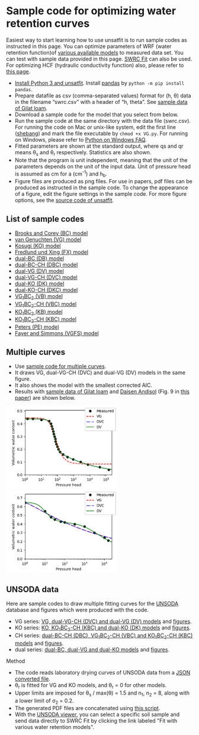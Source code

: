 # Sample code for optimizing water retention curves

Easiest way to start learning how to use unsatfit is to run sample codes as instructed in this page. You can optimize parameters of WRF (water retention function)of [various available models](model.md) to measured data set. You can test with sample data provided in this page. [SWRC Fit](https://seki.webmasters.gr.jp/swrc/) can also be used. For optimizing HCF (hydraulic conductivity function) also, please refer to [this page](code-hcc.md).

- [Install Python 3 and unsatfit](install.md). Install [pandas](https://pypi.org/project/pandas/) by `python -m pip install pandas`.
- Prepare datafile as csv (comma-separated values) format for (h, &theta;) data in the filename “swrc.csv” with a header of “h, theta”. See [sample data of Gilat loam](https://raw.githubusercontent.com/sekika/unsatfit/refs/heads/main/docs/sample/gilat/swrc.csv).
- Download a sample code for the model that you select from below.
- Run the sample code at the same directory with the data file (swrc.csv). For running the code on Mac or unix-like system, edit the first line ([shebang](https://en.wikipedia.org/wiki/Shebang_(Unix))) and mark the file executable by <code>chmod +x VG.py</code>. For running on Windows, please refer to [Python on Windows FAQ](https://docs.python.org/3/faq/windows.html).
- Fitted parameters are shown at the standard output, where qs and qr means &theta;<sub>s</sub> and &theta;<sub>r</sub> respectively. Statistics are also shown.
- Note that the program is unit independent, meaning that the unit of the parameters depends on the unit of the input data. Unit of pressure head is assumed as cm for a (cm<sup>-1</sup>) and h<sub>b</sub>.
- Figure files are produced as png files. For use in papers, pdf files can be produced as instructed in the sample code. To change the appearance of a figure, edit the figure settings in the sample code. For more figure options, see the [source code of unsatfit](https://github.com/sekika/unsatfit/blob/main/unsatfit/_init_fig.py).

## List of sample codes
- [Brooks and Corey (BC) model](https://github.com/sekika/unsatfit/blob/main/docs/sample-wrc/BC.py)
- [van Genuchten (VG) model](https://github.com/sekika/unsatfit/blob/main/docs/sample-wrc/VG.py)
- [Kosugi (KO) model](https://github.com/sekika/unsatfit/blob/main/docs/sample-wrc/KO.py)
- [Fredlund und Xing (FX) model](https://github.com/sekika/unsatfit/blob/main/docs/sample-wrc/FX.py)
- [dual-BC (DB) model](https://github.com/sekika/unsatfit/blob/main/docs/sample-wrc/DB.py)
- [dual-BC-CH (DBC) model](https://github.com/sekika/unsatfit/blob/main/docs/sample-wrc/DBC.py)
- [dual-VG (DV) model](https://github.com/sekika/unsatfit/blob/main/docs/sample-wrc/DV.py)
- [dual-VG-CH (DVC) model](https://github.com/sekika/unsatfit/blob/main/docs/sample-wrc/DVC.py)
- [dual-KO (DK) model](https://github.com/sekika/unsatfit/blob/main/docs/sample-wrc/DK.py)
- [dual-KO-CH (DKC) model](https://github.com/sekika/unsatfit/blob/main/docs/sample-wrc/DKC.py)
- [VG<sub>1</sub>BC<sub>2</sub> (VB) model](https://github.com/sekika/unsatfit/blob/main/docs/sample-wrc/VB.py)
- [VG<sub>1</sub>BC<sub>2</sub>-CH (VBC) model](https://github.com/sekika/unsatfit/blob/main/docs/sample-wrc/VBC.py)
- [KO<sub>1</sub>BC<sub>2</sub> (KB) model](https://github.com/sekika/unsatfit/blob/main/docs/sample-wrc/KB.py)
- [KO<sub>1</sub>BC<sub>2</sub>-CH (KBC) model](https://github.com/sekika/unsatfit/blob/main/docs/sample-wrc/KBC.py)
- [Peters (PE) model](https://github.com/sekika/unsatfit/blob/main/docs/sample-wrc/PE.py)
- [Fayer and Simmons (VGFS) model](https://github.com/sekika/unsatfit/blob/main/docs/sample-wrc/VGFS.py)

## Multiple curves
- Use [sample code for multiple curves](https://github.com/sekika/unsatfit/blob/main/docs/sample-wrc/multi.py).
- It draws VG, dual-VG-CH (DVC) and dual-VG (DV) models in the same figure.
- It also shows the model with the smallest corrected AIC.
- Results with [sample data of Gilat loam](https://raw.githubusercontent.com/sekika/unsatfit/refs/heads/main/docs/sample/gilat/swrc.csv) and [Daisen Andisol](https://raw.githubusercontent.com/sekika/unsatfit/refs/heads/main/docs/sample-wrc/andisol/swrc.csv) (Fig. 9 in [this paper](https://www.jstage.jst.go.jp/article/jssoilphysics/155/0/155_35/_pdf/-char/en)) are shown below.

<img src="sample-wrc/multi-gilat.png" width="300" />

<img src="sample-wrc/multi-andisol.png" width="300" />

## UNSODA data
Here are sample codes to draw multiple fitting curves for the [UNSODA](https://agdatacommons.nal.usda.gov/articles/dataset/UNSODA_2_0_Unsaturated_Soil_Hydraulic_Database_Database_and_program_for_indirect_methods_of_estimating_unsaturated_hydraulic_properties/24851832) database and figures which were produced with the code.

- VG series: [VG, dual-VG-CH (DVC) and dual-VG (DV) models](https://github.com/sekika/unsatfit/blob/main/docs/sample-wrc/unsoda-vgs.py) and [figures](sample-wrc/pdf/unsoda-vgs.pdf).
- KO series: [KO, KO<sub>1</sub>BC<sub>2</sub>-CH (KBC) and dual-KO (DK) models](https://github.com/sekika/unsatfit/blob/main/docs/sample-wrc/unsoda-kos.py) and [figures](sample-wrc/pdf/unsoda-kos.pdf).
- CH series: [dual-BC-CH (DBC), VG<sub>1</sub>BC<sub>2</sub>-CH (VBC) and  KO<sub>1</sub>BC<sub>2</sub>-CH (KBC) models](https://github.com/sekika/unsatfit/blob/main/docs/sample-wrc/unsoda-ch.py) and [figures](sample-wrc/pdf/unsoda-ch.pdf).
- dual series: [dual-BC, dual-VG and dual-KO models](https://github.com/sekika/unsatfit/blob/main/docs/sample-wrc/unsoda-dual.py) and [figures](sample-wrc/pdf/unsoda-dual.pdf).

Method

- The code reads laboratory drying curves of UNSODA data from a [JSON converted file](https://sekika.github.io/file/unsoda/).
- &theta;<sub>r</sub> is fitted for VG and KO models, and &theta;<sub>r</sub> = 0 for other models.
- Upper limits are imposed for θ<sub>s</sub> / max(θ) = 1.5 and n<sub>1</sub>, n<sub>2</sub> = 8, along with a lower limit of σ<sub>2</sub> = 0.2.
- The generated PDF files are concatenated using [this script](https://gist.github.com/sekika/1e8811868cebeca6c3443c69849929db).
- With the [UNSODA viewer](https://sekika.github.io/unsoda/), you can select a specific soil sample and send data directly to SWRC Fit by clicking the link labeled "Fit with various water retention models".
